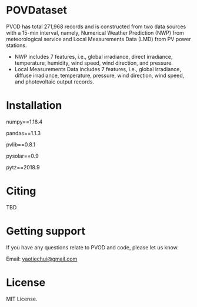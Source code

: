 # POVDataset



PVOD has total 271,968 records and is constructed from two data sources with a 15-min interval, namely, Numerical Weather Prediction (NWP) from meteorological service and Local Measurements Data (LMD) from PV power stations. 

- NWP includes 7 features, i.e., global irradiance, direct irradiance, temperature, humidity, wind speed, wind direction, and pressure.
- Local Measurements Data includes 7 features, i.e., global irradiance, diffuse irradiance, temperature, pressure, wind direction, wind speed, and photovoltaic output records.


# Installation

numpy==1.18.4

pandas==1.1.3

pvlib==0.8.1

pysolar==0.9

pytz==2018.9


# Citing

TBD

# Getting support

If you have any questions relate to PVOD and code, please let us know. 

Email: yaotiechui@gmail.com

# License

MIT License.
